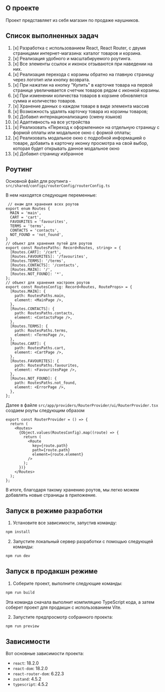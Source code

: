 ## О проекте

Проект представляет из себя магазин по продаже наушников.

## Список выполненных задач

1. [x] Разработка с использованием React, React Router, с двумя страницами интернет-магазина: каталог товаров и корзина.
2. [x] Реализация удобного и масштабируемого роутинга.
3. [x] Все элементы ссылок и иконок отзываются при наведении на них.
4. [x] Реализация перехода с корзины обратно на главную страницу через логотип или кнопку возврата.
5. [x] При нажатии на кнопку "Купить" в карточке товара на первой странице увеличивается счетчик товаров рядом с иконкой корзины.
6. [x] При изменении количества товаров в корзине обновляется сумма и количество товаров.
7. [x] Хранение данных о каждом товаре в виде элемента массив
8. [x] Возможность удалять карточку товара из корзины товаров;
9. [x] Добавил интернационализацию (смену языков)
10. [x] Адаптивность на все устройства
11. [x] Реализовать «Переход к оформлению» на отдельную страницу с формой оплаты или
   модальное окно с формой оплаты;
12. [x] Реализовать модальное окно с подробной информацией о товаре, добавить в карточку
    иконку просмотра на свой выбор, которая будет открывать данное модальное окно
13. [x] Добавил страницу избранное



## Роутинг

Основной файл для роутинга - ```src/shared/configs/routerConfig/routerConfig.ts```

В нем находятся следующие переменные: 
```tsx
 // енам для хранения всех роутов
export enum Routes {
  MAIN = 'main',
  CART = 'cart',
  FAVOURITES = 'favourites',
  TERMS = 'terms',
  CONTACTS = 'contacts',
  NOT_FOUND = 'not_found',
}
// объект для хранения путей для роутов
export const RoutesPaths: Record<Routes, string> = {
  [Routes.CART]: '/cart',
  [Routes.FAVOURITES]: '/favourites',
  [Routes.TERMS]: '/terms',
  [Routes.CONTACTS]: '/contacts',
  [Routes.MAIN]: '/',
  [Routes.NOT_FOUND]: '*',
};
// объект для хранения настроек роутов
export const RoutesConfig: Record<Routes, RouteProps> = {
  [Routes.MAIN]: {
    path: RoutesPaths.main,
    element: <MainPage />,
  },
  [Routes.CONTACTS]: {
    path: RoutesPaths.contacts,
    element: <ContactsPage />,
  },
  [Routes.TERMS]: {
    path: RoutesPaths.terms,
    element: <TermsPage />,
  },
  [Routes.CART]: {
    path: RoutesPaths.cart,
    element: <CartPage />,
  },
  [Routes.FAVOURITES]: {
    path: RoutesPaths.favourites,
    element: <FavouritesPage />,
  },
  [Routes.NOT_FOUND]: {
    path: RoutesPaths.not_found,
    element: <ErrorPage />,
  },
};

```

Далее в файле ```src/app/providers/RouterProvider/ui/RouterProvider.tsx``` создаем роуты следующим образом
```tsx
export const RouterProvider = () => {
  return (
    <Routes>
      {Object.values(RoutesConfig).map((route) => {
        return (
          <Route
            key={route.path}
            path={route.path}
            element={route.element}
          />
        );
      })}
    </Routes>
  );
};
```


В итоге, благодаря такому хранению роутов, мы легко можем добавлять новые страницы в приложение.
## Запуск в режиме разработки

1. Установите все зависимости, запустив команду:

```bash
npm install
```

2. Запустите локальный сервер разработки с помощью следующей команды:

```bash
npm run dev
```

## Запуск в продакшн режиме

1. Соберите проект, выполните следующие команды:

```bash
npm run build
```

Эта команда сначала выполнит компиляцию TypeScript кода, а затем соберет проект для продакшн с использованием Vite.

2. Запустите предпросмотр собранного проекта:

```bash
npm run preview
```


## Зависимости

Вот основные зависимости проекта:

- `react`: 18.2.0
- `react-dom`: 18.2.0
- `react-router-dom`: 6.22.3
- `zustand`: 4.5.2
- `typescript`: 4.5.2


